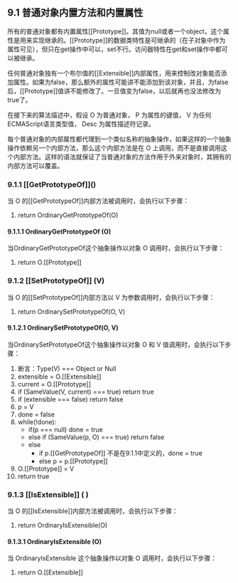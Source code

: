 ## 9.1 普通对象内置方法和内置属性
所有的普通对象都有内置属性[[Prototype]]。其值为null或者一个object，这个属性是用来实现继承的。[[Prototype]]的数据类特性是可继承的（在子对象中作为属性可见），但只在get操作中可以，set不行。访问器特性在get和set操作中都可以被继承。

任何普通对象独有一个布尔值的[[Extensible]]内部属性，用来控制改对象能否添加属性。如果为false，那么额外的属性可能讲不能添加到该对象，并且，为false后，[[Prototype]]值讲不能修改了。一旦值变为false，以后就再也没法修改为true了。

在接下来的算法描述中，假设 O 为普通对象， P 为属性的键值， V 为任何ECMAScript语言类型值， Desc 为属性描述符记录。

每个普通对象的内部属性都代理到一个类似名称的抽象操作，如果这样的一个抽象操作依赖另一个内部方法，那么这个内部方法是在 O 上调用，而不是直接调用这个内部方法。这样的语法就保证了当普通对象的方法作用于外来对象时，其拥有的内部方法可以覆盖。

### 9.1.1 [[GetPrototypeOf]\]()
当 O 的[[GetPrototypeOf]]内部方法被调用时，会执行以下步骤：
1. return OrdinaryGetPrototypeOf(O)

#### 9.1.1.1 OrdinaryGetPrototypeOf (O)

当OrdinaryGetPrototypeOf这个抽象操作以对象 O 调用时，会执行以下步骤：

1. return O.[[Prototype]]

### 9.1.2 [[SetPrototypeOf]\] (V)
当 O 的[[SetPrototypeOf]]内部方法以 V 为参数调用时，会执行以下步骤：
1. return OrdinarySetPrototypeOf(O, V)

#### 9.1.2.1 OrdinarySetPrototypeOf(O, V)
当OrdinarySetPrototypeOf这个抽象操作以对象 O 和 V 值调用时，会执行以下步骤：

1. 断言：Type(V) === Object or Null
2. extensible = O.[[Extensible]]
3. current = O.[[Prototype]]
4. if (SameValue(V, current) === true)  return true
5. if (extensible === false) return false
6. p = V
7. done = false
8. while(!done):
    * if(p === null) done = true
    * else if (SameValue(p, O) === true) return false
    * else 
        + if p.[[GetPrototypeOf]] 不是在9.1.1中定义的，done = true
        + else p = p.[[Prototype]]
9. O.[[Prototype]] = V
10. return true

### 9.1.3 [[IsExtensible]\] ( )
当 O 的[[IsExtensible]]内部方法被调用时，会执行以下步骤：
1. return OrdinaryIsExtensible(O)

#### 9.1.3.1 OrdinaryIsExtensible (O)
当 OrdinaryIsExtensible 这个抽象操作以对象 O 调用时，会执行以下步骤：
1. return O.[[Extensible]]